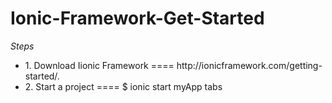 # Ionic-Framework-Get-Started

*Steps* </br>
<ul>
  <li>1. Download Iionic Framework ==== http://ionicframework.com/getting-started/.</li>
  <li>2. Start a project ====  $ ionic start myApp tabs</li>
</ul>

